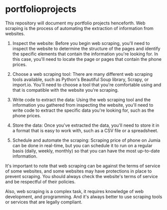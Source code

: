 # portfolioprojects
This repository will document my portfolio projects henceforth.
Web scraping is the process of automating the extraction of information from websites. 

1. Inspect the website: Before you begin web scraping, you'll need to inspect the website to determine the structure of the pages and identify the specific elements that contain the information you're looking for. In this case, you'll need to locate the page or pages that contain the phone prices.

2. Choose a web scraping tool: There are many different web scraping tools available, such as Python's Beautiful Soup library, Scrapy, or import.io. You'll need to choose a tool that you're comfortable using and that is compatible with the website you're scraping.

3. Write code to extract the data: Using the web scraping tool and the information you gathered from inspecting the website, you'll need to write code to extract the specific data you're looking for, such as the phone prices.

4. Store the data: Once you've extracted the data, you'll need to store it in a format that is easy to work with, such as a CSV file or a spreadsheet.

5. Schedule and automate the scraping: Scraping price of phone on Jumia can be done in real-time, but you can schedule it to run on a regular basis (daily, weekly, monthly) so that you can have the most up-to-date information.

It's important to note that web scraping can be against the terms of service of some websites, and some websites may have protections in place to prevent scraping. You should always check the website's terms of service and be respectful of their policies.

Also, web scraping is a complex task, it requires knowledge of web development, and programming. And it's always better to use scraping tools or services that are legally compliant.
